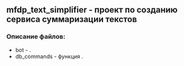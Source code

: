 ## mfdp_text_simplifier - проект по созданию сервиса суммаризации текстов
### Описание файлов:
- bot	- .
- db_commands - функция .
